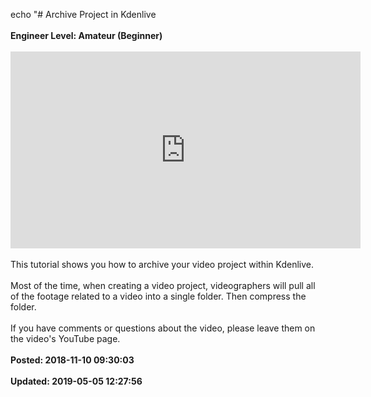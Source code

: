 echo "# Archive Project in Kdenlive<br /><br />**Engineer Level: Amateur (Beginner)**<br /><br /><iframe width="560" height="315" src="https://www.youtube.com/embed/qrNYN5B5FK4" frameborder="0" allow="autoplay; encrypted-media" allowfullscreen></iframe><br /><br />This tutorial shows you how to archive your video project within Kdenlive. <br /><br />Most of the time, when creating a video project, videographers will pull all of the footage related to a video into a single folder.  Then compress the folder. <br /><br />If you have comments or questions about the video, please leave them on the video's YouTube page.<br /><br />**Posted: 2018-11-10 09:30:03**<br /><br />**Updated: 2019-05-05 12:27:56**<br /><br />
